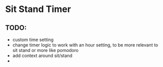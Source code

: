 # Sit Stand Timer

## TODO:
 - custom time setting
 - change timer logic to work with an hour setting, to be more relevant to sit stand or more like pomodoro
 - add context around sit/stand
 - 


